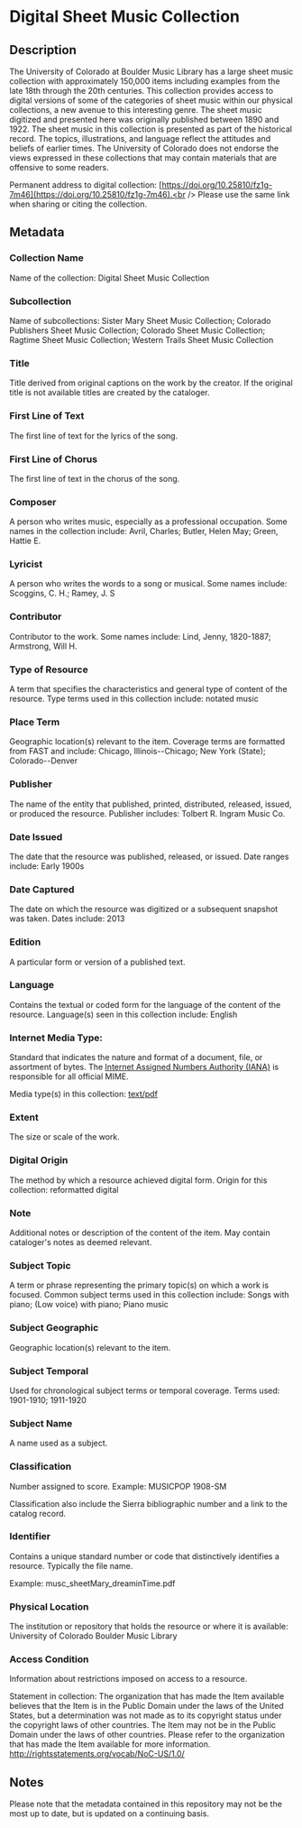 # Digital Sheet Music Collection
## Description
The University of Colorado at Boulder Music Library has a large sheet music collection with approximately 150,000 items including examples from the late 18th through the 20th centuries. This collection provides access to digital versions of some of the categories of sheet music within our physical collections, a new avenue to this interesting genre. The sheet music digitized and presented here was originally published between 1890 and 1922. The sheet music in this collection is presented as part of the historical record. The topics, illustrations, and language reflect the attitudes and beliefs of earlier times. The University of Colorado does not endorse the views expressed in these collections that may contain materials that are offensive to some readers.

Permanent address to digital collection: [https://doi.org/10.25810/fz1g-7m46](https://doi.org/10.25810/fz1g-7m46).<br /> 
Please use the same link when sharing or citing the collection.
## Metadata
### Collection Name
Name of the collection: Digital Sheet Music Collection
### Subcollection
Name of subcollections: Sister Mary Sheet Music Collection; Colorado Publishers Sheet Music Collection; Colorado Sheet Music Collection; Ragtime Sheet Music Collection; Western Trails Sheet Music Collection

### Title
Title derived from original captions on the work by the creator. If the original title is not available titles are created by the cataloger.
### First Line of Text
The first line of text for the lyrics of the song.
### First Line of Chorus
The first line of text in the chorus of the song.
### Composer
A person who writes music, especially as a professional occupation. Some names in the collection include: Avril, Charles; Butler, Helen May; Green, Hattie E. 
### Lyricist
A person who writes the words to a song or musical. Some names include: Scoggins, C. H.; Ramey, J. S
### Contributor
Contributor to the work. Some names include: Lind, Jenny, 1820-1887; Armstrong, Will H. 
### Type of Resource
A term that specifies the characteristics and general type of content of the resource. Type terms used in this collection include: notated music
### Place Term
Geographic location(s) relevant to the item. Coverage terms are formatted from FAST and include: Chicago, Illinois--Chicago; New York (State); Colorado--Denver
### Publisher
The name of the entity that published, printed, distributed, released, issued, or produced the resource. Publisher includes: Tolbert R. Ingram Music Co.
### Date Issued
The date that the resource was published, released, or issued. Date ranges include: Early 1900s
### Date Captured
The date on which the resource was digitized or a subsequent snapshot was taken. Dates include: 2013
### Edition
A particular form or version of a published text.
### Language
Contains the textual or coded form for the language of the content of the resource. Language(s) seen in this collection include: English
### Internet Media Type: 
Standard that indicates the nature and format of a document, file, or assortment of bytes. The [Internet Assigned Numbers Authority (IANA)](https://www.iana.org/assignments/media-types/media-types.xhtml) is responsible for all official MIME. 

Media type(s) in this collection: [text/pdf](https://www.iana.org/assignments/media-types/application/pdf)
### Extent
The size or scale of the work.
### Digital Origin
The method by which a resource achieved digital form. Origin for this collection: reformatted digital
### Note
Additional notes or description of the content of the item. May contain cataloger's notes as deemed relevant.
### Subject Topic
A term or phrase representing the primary topic(s) on which a work is focused. Common subject terms used in this collection include: Songs with piano; (Low voice) with piano; Piano music
### Subject Geographic
Geographic location(s) relevant to the item.
### Subject Temporal
Used for chronological subject terms or temporal coverage. Terms used: 1901-1910; 1911-1920  
### Subject Name
A name used as a subject.
### Classification
Number assigned to score. Example: MUSICPOP 1908-SM

Classification also include the Sierra bibliographic number and a link to the catalog record.
### Identifier
Contains a unique standard number or code that distinctively identifies a resource. Typically the file name. 

Example: musc_sheetMary_dreaminTime.pdf
### Physical Location
The institution or repository that holds the resource or where it is available: University of Colorado Boulder Music Library
### Access Condition
Information about restrictions imposed on access to a resource.

Statement in collection: The organization that has made the Item available believes that the Item is in the Public Domain under the laws of the United States, but a determination was not made as to its copyright status under the copyright laws of other countries. The Item may not be in the Public Domain under the laws of other countries. Please refer to the organization that has made the Item available for more information. http://rightsstatements.org/vocab/NoC-US/1.0/

## Notes
Please note that the metadata contained in this repository may not be the most up to date, but is updated on a continuing basis.
